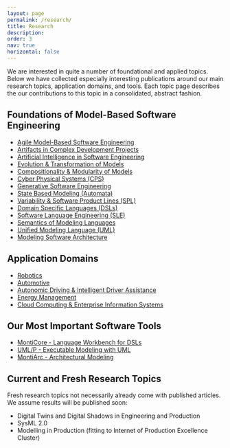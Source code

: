 ```yaml
---
layout: page
permalink: /research/
title: Research
description: 
order: 3
nav: true
horizontal: false
---
```

We are interested in quite a number of foundational and applied topics. Below we have collected especially interesting publications around our main research topics, application domains, and tools. Each topic page describes the our contributions to this topic in a consolidated, abstract fashion.

## Foundations of Model-Based Software Engineering
- [Agile Model-Based Software Engineering](https://www.se-rwth.de/topics/Agile-MBSE.php)
- [Artifacts in Complex Development Projects](https://www.se-rwth.de/topics/Artifacts.php)
- [Artificial Intelligence in Software Engineering](https://www.se-rwth.de/topics/Artificial-Intelligence-in-Software-Engineering.php)
- [Evolution & Transformation of Models](https://www.se-rwth.de/topics/Evolution.php)
- [Compositionality & Modularity of Models](https://www.se-rwth.de/topics/Compositionality.php)
- [Cyber Physical Systems (CPS)](https://www.se-rwth.de/topics/Cyber-Physical-Systems.php)
- [Generative Software Engineering](https://www.se-rwth.de/topics/Generative-SE.php)
- [State Based Modeling (Automata)](https://www.se-rwth.de/topics/State-Based-Modeling.php)
- [Variability & Software Product Lines (SPL)](https://www.se-rwth.de/topics/Variability.php)
- [Domain Specific Languages (DSLs)](https://www.se-rwth.de/topics/Domain-Specific-Languages.php)
- [Software Language Engineering (SLE)](https://www.se-rwth.de/topics/Language-Engineering.php)
- [Semantics of Modeling Languages](https://www.se-rwth.de/topics/Semantics.php)
- [Unified Modeling Language (UML)](https://www.se-rwth.de/topics/Unified-Modeling-Language.php)
- [Modeling Software Architecture](https://www.se-rwth.de/topics/Software-Architecture.php)

## Application Domains
- [Robotics](https://www.se-rwth.de/topics/Robotics.php)
- [Automotive](https://www.se-rwth.de/topics/Automotive.php)
- [Autonomic Driving & Intelligent Driver Assistance](https://www.se-rwth.de/topics/Autonomic-Driving.php)
- [Energy Management](https://www.se-rwth.de/topics/Energy-Management.php)
- [Cloud Computing & Enterprise Information Systems](https://www.se-rwth.de/topics/Cloud.php)

## Our Most Important Software Tools
- [MontiCore - Language Workbench for DSLs](https://www.se-rwth.de/topics/MontiCore.php)
- [UML/P - Executable Modeling with UML](https://www.se-rwth.de/topics/UML-P.php)
- [MontiArc - Architectural Modeling](https://www.se-rwth.de/topics/Software-Architecture.php)

## Current and Fresh Research Topics
Fresh research topics not necessarily already come with published articles. We assume results will be published soon:
- Digital Twins and Digital Shadows in Engineering and Production
- SysML 2.0
- Modelling in Production (fitting to Internet of Production Excellence Cluster)
